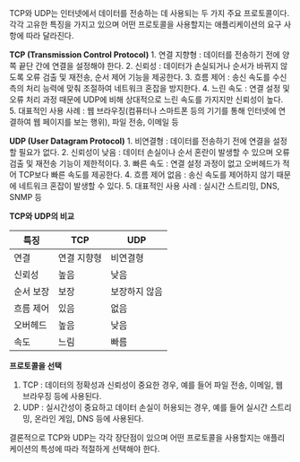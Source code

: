 TCP와 UDP는 인터넷에서 데이터를 전송하는 데 사용되는 두 가지 주요 프로토콜이다. 각각 고유한 특징을 가지고 있으며 어떤 프로토콜을 사용할지는 애플리케이션의 요구 사항에 따라 달라진다.

**TCP (Transmission Control Protocol)**
	1. 연결 지향형 : 데이터를 전송하기 전에 양쪽 끝단 간에 연결을 설정해야 한다.
	2. 신뢰성 : 데이터가 손실되거나 순서가 바뀌지 않도록 오류 검출 및 재전송, 순서 제어 기능을 제공한다.
	3. 흐름 제어 : 송신 속도를 수신 측의 처리 능력에 맞춰 조절하여 네트워크 혼잡을 방지한다.
	4. 느린 속도 : 연결 설정 및 오류 처리 과정 때문에 UDP에 비해 상대적으로 느린 속도를 가지지만 신뢰성이 높다.
	5. 대표적인 사용 사례 : 웹 브라우징(컴퓨터나 스마트폰 등의 기기를 통해 인터넷에 연결하여 웹 페이지를 보는 행위), 파일 전송, 이메일 등

**UDP (User Datagram Protocol)**
	1. 비연결형 : 데이터를 전송하기 전에 연결을 설정할 필요가 없다.
	2. 신뢰성이 낮음 : 데이터 손실이나 순서 혼란이 발생할 수 있으며 오류 검출 및 재전송 기능이 제한적이다.
	3. 빠른 속도 : 연결 설정 과정이 없고 오버헤드가 적어 TCP보다 빠른 속도를 제공한다.
	4. 흐름 제어 없음 : 송신 속도를 제어하지 않기 때문에 네트워크 혼잡이 발생할 수 있다.
	5. 대표적인 사용 사례 : 실시간 스트리밍, DNS, SNMP 등

**TCP와 UDP의 비교** 

|특징|TCP|UDP|
|---|---|---|
|연결|연결 지향형|비연결형|
|신뢰성|높음|낮음|
|순서 보장|보장|보장하지 않음|
|흐름 제어|있음|없음|
|오버헤드|높음|낮음|
|속도|느림|빠름|

**프로토콜을 선택**
1. TCP : 데이터의 정확성과 신뢰성이 중요한 경우, 예를 들어 파일 전송, 이메일, 웹 브라우징 등에 사용된다.
2. UDP : 실시간성이 중요하고 데이터 손실이 허용되는 경우, 예를 들어 실시간 스트리밍, 온라인 게임, DNS 등에 사용된다.

결론적으로 TCP와 UDP는 각각 장단점이 있으며 어떤 프로토콜을 사용할지는 애플리케이션의 특성에 따라 적절하게 선택해야 한다.